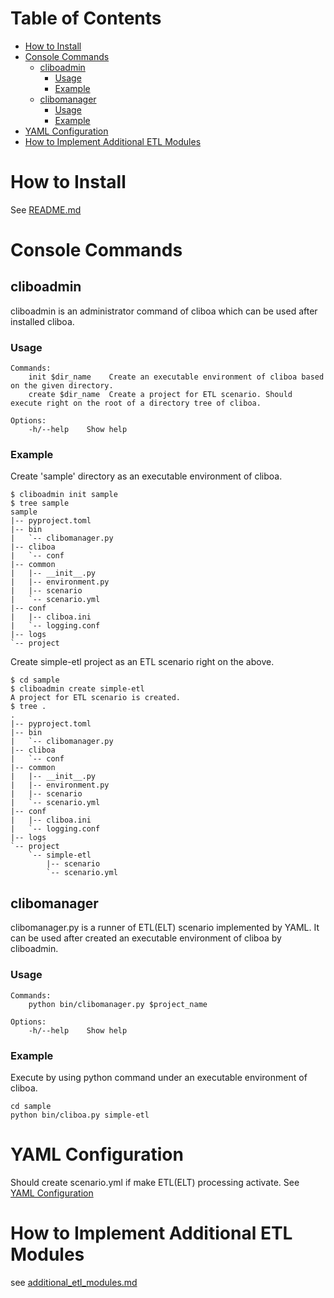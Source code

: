 # Table of Contents
* [How to Install](#how-to-install)
* [Console Commands](#console-commands)
	* [cliboadmin](#cliboadmin)
		* [Usage](#usage)
		* [Example](#example)
	* [clibomanager](#clibomanager)
		* [Usage](#usage)
		* [Example](#example)
* [YAML Configuration](#yaml-configuration)
* [How to Implement Additional ETL Modules](#how-to-implement-additional-etl-modules)


# How to Install
See [README.md](/README.md#markdown-header-install-cliboa)

# Console Commands
## cliboadmin
cliboadmin is an administrator command of cliboa which can be used after installed cliboa.

### Usage
```
Commands:
	init $dir_name    Create an executable environment of cliboa based on the given directory.
	create $dir_name  Create a project for ETL scenario. Should execute right on the root of a directory tree of cliboa. 

Options:
	-h/--help    Show help
```

### Example
Create 'sample' directory as an executable environment of cliboa.
```
$ cliboadmin init sample
$ tree sample
sample
|-- pyproject.toml
|-- bin
|   `-- clibomanager.py
|-- cliboa
|   `-- conf
|-- common
|   |-- __init__.py
|   |-- environment.py
|   |-- scenario
|   `-- scenario.yml
|-- conf
|   |-- cliboa.ini
|   `-- logging.conf
|-- logs
`-- project

```

Create simple-etl project as an ETL scenario right on the above.
```
$ cd sample
$ cliboadmin create simple-etl
A project for ETL scenario is created.
$ tree .
.
|-- pyproject.toml
|-- bin
|   `-- clibomanager.py
|-- cliboa
|   `-- conf
|-- common
|   |-- __init__.py
|   |-- environment.py
|   |-- scenario
|   `-- scenario.yml
|-- conf
|   |-- cliboa.ini
|   `-- logging.conf
|-- logs
`-- project
    `-- simple-etl
        |-- scenario
        `-- scenario.yml

```


## clibomanager
clibomanager.py is a runner of ETL(ELT) scenario implemented by YAML. It can be used after created an executable environment of cliboa by cliboadmin.

### Usage
```
Commands:
    python bin/clibomanager.py $project_name

Options:
    -h/--help    Show help
```

### Example
Execute by using python command under an executable environment of cliboa.
```
cd sample
python bin/cliboa.py simple-etl
```

# YAML Configuration
Should create scenario.yml if make ETL(ELT) processing activate.
See [YAML Configuration](/docs/yaml_configuration.md)

# How to Implement Additional ETL Modules
see [additional_etl_modules.md](/docs/additional_etl_modules.md)
